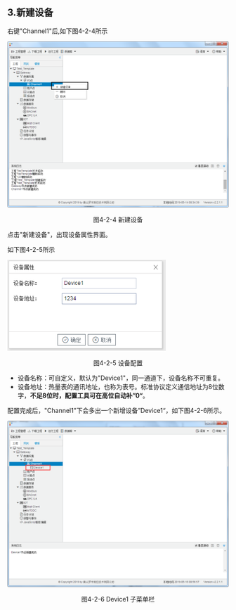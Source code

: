 ## 3.新建设备

右键"Channel1"后,如下图4-2-4所示   

![](../../assets/新建设备.jpg)

<center>图4-2-4 新建设备</center>

点击"新建设备"，出现设备属性界面。

如下图4-2-5所示

![1557110284778](assets/设备配置.png)

<center>图4-2-5  设备配置</center>

- 设备名称：可自定义，默认为"Device1"，同一通道下，设备名称不可重复。
- 设备地址：热量表的通讯地址，也称为表号。标准协议定义通信地址为8位数字，**不足8位时，配置工具可在高位自动补”0“**。

配置完成后，"Channel1"下会多出一个新增设备”Device1“，如下图4-2-6所示。

![](../../assets/Device子菜单栏.png)

<center>图4-2-6 Device1 子菜单栏</center>

